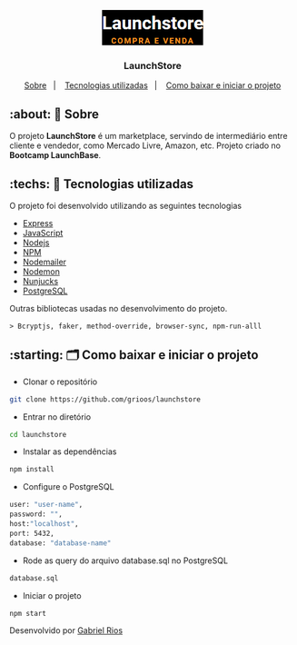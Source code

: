<p align="center">
    <img src="/assets/logo.png" alt="Logo">
    <h3 align="center">LaunchStore</h3>
</p>

<p align="center">
  <a href="#about-sobre">Sobre</a>&nbsp;&nbsp;&nbsp;|&nbsp;&nbsp;&nbsp;
  <a href="#techs-tecnologias-utilizadas">Tecnologias utilizadas</a>&nbsp;&nbsp;&nbsp;|&nbsp;&nbsp;&nbsp;
  <a href="#starting-como-baixar-e-iniciar-o-projeto">Como baixar e iniciar o projeto</a>
</p>

<!-- <h1 align="center">
    <img src="/github/gym-manager.gif" height="50%">
</h1> -->


## :about: 🔖 Sobre

O projeto **LaunchStore** é um marketplace, servindo de intermediário entre cliente e vendedor, como Mercado Livre, Amazon, etc. Projeto criado no **Bootcamp LaunchBase**.


## :techs: 🚀 Tecnologias utilizadas

O projeto foi desenvolvido utilizando as seguintes tecnologias

- [Express](https://expressjs.com/pt-br/)
- [JavaScript](https://www.javascript.com/)
- [Nodejs](https://nodejs.org/en/)
- [NPM](https://www.npmjs.com/)
- [Nodemailer](https://nodemailer.com/about/)
- [Nodemon](https://nodemon.io/)
- [Nunjucks](https://mozilla.github.io/nunjucks/)
- [PostgreSQL](https://www.postgresql.org/)

Outras bibliotecas usadas no desenvolvimento do projeto.

    > Bcryptjs, faker, method-override, browser-sync, npm-run-alll

## :starting: 🗂 Como baixar e iniciar o projeto

- Clonar o repositório
```bash
git clone https://github.com/grioos/launchstore
```

- Entrar no diretório
```bash
cd launchstore
```

- Instalar as dependências
```bash
npm install
```

- Configure o PostgreSQL
```bash
user: "user-name",
password: "",
host:"localhost",
port: 5432,
database: "database-name"
```

- Rode as query do arquivo database.sql no PostgreSQL
```bash
database.sql
```

- Iniciar o projeto
```bash
npm start
```

Desenvolvido por [Gabriel Rios](https://www.linkedin.com/in/grioos/)
